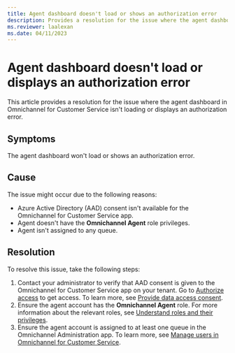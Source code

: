 ```yaml
---
title: Agent dashboard doesn't load or shows an authorization error
description: Provides a resolution for the issue where the agent dashboard doesn't load or displays an authorization error in Dynamics 365 Omnichannel for Customer Service.
ms.reviewer: laalexan
ms.date: 04/11/2023
---
```

# Agent dashboard doesn't load or displays an authorization error

This article provides a resolution for the issue where the agent dashboard in Omnichannel for Customer Service isn't loading or displays an authorization error.

## Symptoms

The agent dashboard won't load or shows an authorization error.

## Cause

The issue might occur due to the following reasons:

- Azure Active Directory (AAD) consent isn't available for the Omnichannel for Customer Service app.
- Agent doesn't have the **Omnichannel Agent** role privileges.
- Agent isn't assigned to any queue.

## Resolution

To resolve this issue, take the following steps:

1. Contact your administrator to verify that AAD consent is given to the Omnichannel for Customer Service app on your tenant. Go to [Authorize access](https://go.microsoft.com/fwlink/p/?linkid=2070932) to get access. To learn more, see [Provide data access consent](/dynamics365/customer-service/omnichannel-provision-license#provide-data-access-consent).
2. Ensure the agent account has the **Omnichannel Agent** role. For more information about the relevant roles, see [Understand roles and their privileges](/dynamics365/customer-service/add-users-assign-roles#understand-roles-and-their-privileges).
3. Ensure the agent account is assigned to at least one queue in the Omnichannel Administration app. To learn more, see [Manage users in Omnichannel for Customer Service](/dynamics365/customer-service/users-user-profiles).

